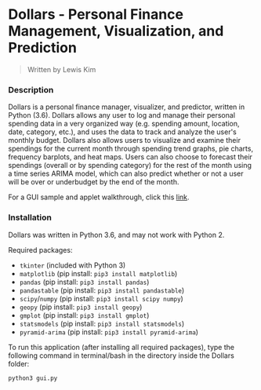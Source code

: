 # Dollars - Personal Finance Management, Visualization, and Prediction
> Written by Lewis Kim

### Description

Dollars is a personal finance manager, visualizer, and predictor, written in Python (3.6). Dollars allows any user to log and manage their personal spending data in a very organized way (e.g. spending amount, location, date, category, etc.), and uses the data to track and analyze the user's monthly budget. Dollars also allows users to visualize and examine their spendings for the current month through spending trend graphs, pie charts, frequency barplots, and heat maps. Users can also choose to forecast their spendings (overall or by spending category) for the rest of the month using a time series ARIMA model, which can also predict whether or not a user will be over or underbudget by the end of the month.

For a GUI sample and applet walkthrough, click this [link](gui_sample/README.md).

### Installation

Dollars was written in Python 3.6, and may not work with Python 2.

Required packages:
- ``tkinter`` (included with Python 3)
- ``matplotlib`` (pip install: ``pip3 install matplotlib``)
- ``pandas`` (pip install: ``pip3 install pandas``)
- ``pandastable`` (pip install: ``pip3 install pandastable``)
- ``scipy``/``numpy`` (pip install: ``pip3 install scipy numpy``)
- ``geopy`` (pip install: ``pip3 install geopy``)
- ``gmplot`` (pip install: ``pip3 install gmplot``)
- ``statsmodels`` (pip install: ``pip3 install statsmodels``)
- ``pyramid-arima`` (pip install: ``pip3 install pyramid-arima``)

To run this application (after installing all required packages), type the following command in terminal/bash in the directory inside the Dollars folder:

```
python3 gui.py
```
